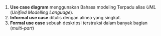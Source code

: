 1. **Use case diagram** menggunakan Bahasa modeling Terpadu alias _UML_ (_Unified Modelling Language_).
2. **Informal use case** ditulis dengan alinea yang singkat.
3. **Formal use case** sebuah deskripsi terstruksi dalam banyak bagian (_multi-part_)